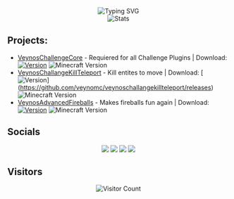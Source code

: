 

<div align="center">
  <img src="https://readme-typing-svg.herokuapp.com?font=Fira+Code&pause=1000&width=435&lines=Minecraft+Plugins;Arduino/ESP32;Java" alt="Typing SVG" />
</div>

<div align="center">
  <img src="https://github-readme-stats.vercel.app/api?username=veynomc&show_icons=true&theme=radical" alt="Stats" />
</div>

## Projects:
- [VeynosChallengeCore](https://github.com/veynomc/veynoschallengecore) - Requiered for all Challenge Plugins | Download:   [![Version](https://img.shields.io/github/v/release/veynomc/veynoschallengecore)](https://github.com/veynomc/veynoschallengecore/releases) ![Minecraft Version](https://img.shields.io/badge/Minecraft-1.21.4-brightgreen)
- [VeynosChallangeKillTeleport](https://github.com/veynomc/veynoschallangekillteleport) - Kill entites to move | Download: [![Version](https://img.shields.io/github/v/release/veynomc/veynoschallangekillteleport)] (https://github.com/veynomc/veynoschallangekillteleport/releases) ![Minecraft Version](https://img.shields.io/badge/Minecraft-1.21.4-brightgreen)
- [VeynosAdvancedFireballs](https://github.com/veynomc/veynosadvancedfireballs) - Makes fireballs fun again | Download: [![Version](https://img.shields.io/github/v/release/veynomc/veynosadvancedfireballs)](https://github.com/veynomc/veynosadvancedfireballs/releases) ![Minecraft Version](https://img.shields.io/badge/Minecraft-1.21.4-brightgreen)

## Socials
<div align="center">
  <a href="https://twitter.com/veynomc"><img src="https://img.shields.io/badge/Twitter-1DA1F2?style=for-the-badge&logo=twitter&logoColor=white" /></a>
  <a href="https://www.youtube.com/channel/UCOUC0jBjnsbJxvwXfKjLdPA"><img src="https://img.shields.io/badge/YouTube-FF0000?style=for-the-badge&logo=youtube&logoColor=white" /></a>
  <a href="https://www.twitch.tv/veynomc"><img src="https://img.shields.io/badge/Twitch-9146FF?style=for-the-badge&logo=twitch&logoColor=white" /></a>
  <a href="https://discord.gg/6ZHtuBefVY"><img src="https://img.shields.io/badge/Discord-7289DA?style=for-the-badge&logo=discord&logoColor=white" /></a>
</div>

## Visitors
<div align="center">
  <img src="https://profile-counter.glitch.me/veynomc/count.svg" alt="Visitor Count" />
</div>
